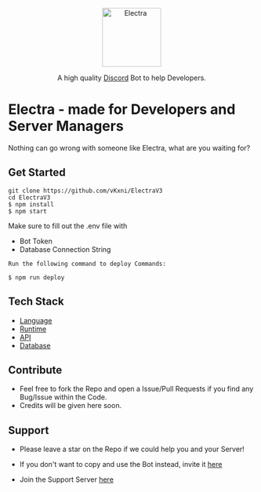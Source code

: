 <p align="center">
  <a href="https://discord.gg/XhC4w6YSQb" target="blank"><img src="https://media.discordapp.net/attachments/923549040916979762/936926774078636052/459061ad92090eda37deacdebd0dfca3.png?width=659&height=659" width="120" alt="Electra" /></a>
</p>

<p align="center">A high quality <a href="http://discord.gg" target="_blank">Discord</a> Bot to help Developers.</p>
<p align="center">

# Electra - made for Developers and Server Managers
Nothing can go wrong with someone like Electra, what are you waiting for?
  
## Get Started
```
git clone https://github.com/vKxni/ElectraV3
cd ElectraV3
$ npm install
$ npm start
```
Make sure to fill out the .env file with 
- Bot Token
- Database Connection String

```
Run the following command to deploy Commands:

$ npm run deploy
```

## Tech Stack
* [Language](https://www.javascript.com/)
* [Runtime](https://nodejs.org/en/)
* [API](https://www.npmjs.com/package/discord.js?source=post_page-----7b5fe27cb6fa----------------------)
* [Database](https://www.mongodb.com/) 


## Contribute
- Feel free to fork the Repo and open a Issue/Pull Requests if you find any Bug/Issue within the Code.
- Credits will be given here soon.

## Support
- Please leave a star on the Repo if we could help you and your Server!
- If you don't want to copy and use the Bot instead, invite it [here](https://top.gg/bot/841978658373894174)

- Join the Support Server [here](https://discord.gg/XhC4w6YSQb)

